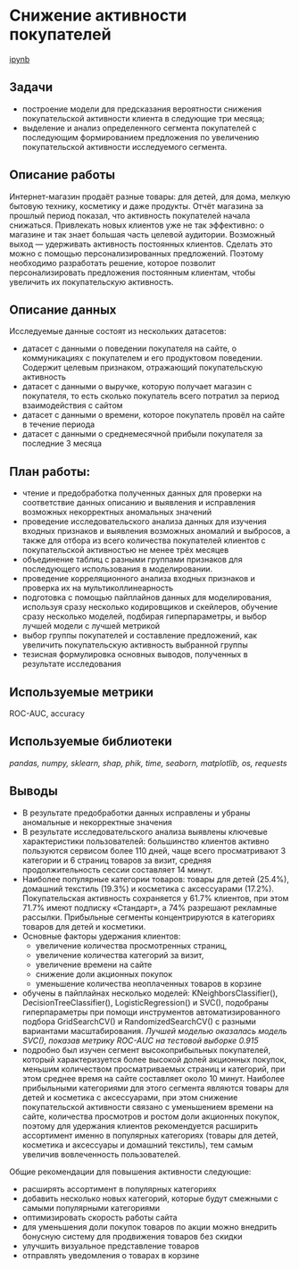 # Снижение активности покупателей

[ipynb](decrease_in_customer_activity.ipynb)

## Задачи
 - построение модели для предсказания вероятности снижения покупательской активности клиента в следующие три месяца;
 - выделение и анализ определенного сегмента покупателей с последующим формированием предложения по увеличению покупательской активности исследуемого сегмента.

## Описание работы
Интернет-магазин продаёт разные товары: для детей, для дома, мелкую бытовую технику, косметику и даже продукты. Отчёт магазина за прошлый период показал, что активность покупателей начала снижаться. Привлекать новых клиентов уже не так эффективно: о магазине и так знает большая часть целевой аудитории. Возможный выход — удерживать активность постоянных клиентов. Сделать это можно с помощью персонализированных предложений. Поэтому необходимо разработать решение, которое позволит персонализировать предложения постоянным клиентам, чтобы увеличить их покупательскую активность.

## Описание данных
Исследуемые данные состоят из нескольких датасетов:
- датасет с данными о поведении покупателя на сайте, о коммуникациях с покупателем и его продуктовом поведении. Содержит целевым признаком, отражающий покупательскую активность
- датасет с данными о выручке, которую получает магазин с покупателя, то есть сколько покупатель всего потратил за период взаимодействия с сайтом
- датасет с данными о времени, которое покупатель провёл на сайте в течение периода
- датасет с данными о среднемесячной прибыли покупателя за последние 3 месяца

## План работы:
- чтение и предобработка полученных данных для проверки на соответствие данных описанию и выявления и исправления возможных некорректных аномальных значений
- проведение исследовательского анализа данных для изучения входных признаков и выявления возможных аномалий и выбросов, а также для отбора из всего количества покупателей клиентов с покупательской активностью не менее трёх месяцев 
- объединение таблиц с разными группами признаков для последующего использования в моделировании.
- проведение корреляционного анализа входных признаков и проверка их на мультиколлинеарность
- подготовка с помощью пайплайнов данных для моделирования, используя сразу несколько кодировщиков и скейлеров, обучение сразу несколько моделей, подбирая гиперпараметры, и выбор лучшей модели с лучшей метрикой
- выбор группы покупателей и составление предложений, как увеличить покупательскую активность выбранной группы
- тезисная формулировка основных выводов, полученных в результате исследования

## Используемые метрики
ROC-AUC, accuracy

## Используемые библиотеки
*pandas, numpy, sklearn, shap, phik, time, seaborn, matplotlib, os, requests*

## Выводы
- В результате предобработки данных исправлены и убраны аномальные и некорректные значения 
- В результате исследовательского анализа выявлены ключевые характеристики пользователей: большинство клиентов активно пользуются сервисом более 110 дней, чаще всего просматривают 3 категории и 6 страниц товаров за визит, средняя продолжительность сессии составляет 14 минут.
- Наиболее популярные категории товаров: товары для детей (25.4%), домашний текстиль (19.3%) и косметика с аксессуарами (17.2%). Покупательская активность сохраняется у 61.7% клиентов, при этом 71.7% имеют подписку «Стандарт», а 74% разрешают рекламные рассылки. Прибыльные сегменты концентрируются в категориях товаров для детей и косметики.
- Основные факторы удержания клиентов: 
  - увеличение количества просмотренных страниц, 
  - увеличение количества категорий за визит,
  - увеличение времени на сайте
  - снижение доли акционных покупок
  - уменьшение количества неоплаченных товаров в корзине
- обучены в пайплайнах несколько моделей: KNeighborsClassifier(), DecisionTreeClassifier(), LogisticRegression() и  SVC(), подобраны гиперпараметры при помощи инструментов автоматизированного подбора GridSearchCV() и RandomizedSearchCV() с разными вариантами масштабирования. *Лучшей моделью оказалась модель SVC(), показав метрику ROC-AUC на тестовой выборке 0.915*
- подробно был изучен сегмент высокоприбыльных покупателей, который характеризуется более высокой долей акционных покупок, меньшим количеством просматриваемых страниц и категорий, при этом среднее время на сайте составляет около 10 минут.
Наиболее прибыльными категориями для этого сегмента являются товары для детей и косметика с аксессуарами, при этом снижение покупательской активности связано с уменьшением времени на сайте, количества просмотров и ростом доли акционных покупок, поэтому для удержания клиентов рекомендуется расширить ассортимент именно в популярных категориях (товары для детей, косметика и аксессуары и домашний текстиль), тем самым увеличив вовлеченность пользователей.

Общие рекомендации для повышения активности следующие:
- расширять ассортимент в популярных категориях
- добавить несколько новых категорий, которые будут смежными с самыми популярными категориями
- оптимизировать скорость работы сайта
- для уменьшения доли покупок товаров по акции можно внедрить бонусную систему для продвижения товаров без скидки
- улучшить визуальное представление товаров
- отправлять уведомления о товарах в корзине